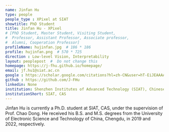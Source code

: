 ```yaml
---
name: Jinfan Hu
type: people
people_type : XPixel at SIAT
showtitle: PhD Student
title: Jinfan Hu - XPixel
# [PhD Student, Master Student, Visiting Student,
#  Professor, Assistant Professor, Associate professor,
#  Alumni, Cooperation Professor]
profileName: hujinfan.jpg  # 186 * 186
profile: hujinfan.png  # 570 * 725
direction : Low-level Vision, Interpretability
layout: peoplepost  #  Do not change this
homepage: https://j-fhu.github.io/homepage/
email: jf.hu1@siat.ac.cn
google : https://scholar.google.com/citations?hl=zh-CN&user=hT-EiJEAAAAJ
github : https://github.com/J-FHu
linkedin: None
institution: Shenzhen Institutes of Advanced Technology (SIAT), Chinese Academy of Sciences (CAS)
institutionShort: SIAT, CAS
---
```


Jinfan Hu is currently a Ph.D. student at SIAT, CAS, under the supervision of Prof. Chao Dong. He received his B.S. and M.S. degrees from the University of Electronic Science and Technology of China, Chengdu, in 2019 and 2022, respectively.